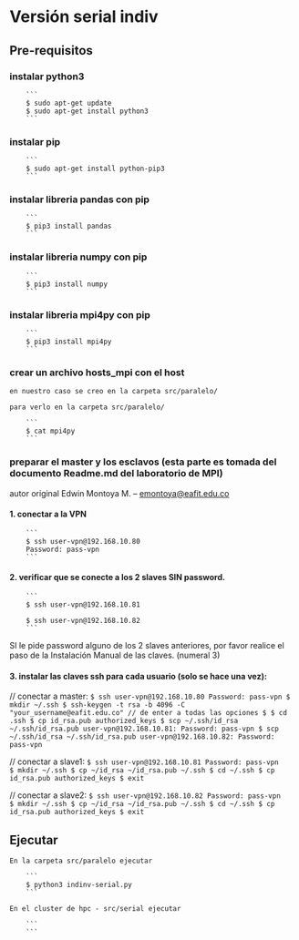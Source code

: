 # Versión serial indiv

## Pre-requisitos

### instalar python3

        ```
        $ sudo apt-get update
        $ sudo apt-get install python3
        ```

### instalar pip

        ```
        $ sudo apt-get install python-pip3
        ```

### instalar libreria pandas con pip

        ```
        $ pip3 install pandas
        ```

### instalar libreria numpy con pip

        ```
        $ pip3 install numpy
        ```

### instalar libreria mpi4py con pip

        ```
        $ pip3 install mpi4py
        ```

### crear un archivo hosts_mpi con el host

    en nuestro caso se creo en la carpeta src/paralelo/

    para verlo en la carpeta src/paralelo/

        ```
        $ cat mpi4py
        ```
### preparar el master y los esclavos (esta parte es tomada del documento Readme.md del laboratorio de MPI)
autor original
Edwin Montoya M. – emontoya@eafit.edu.co

#### 1. conectar a la VPN
        ```
        $ ssh user-vpn@192.168.10.80
        Password: pass-vpn
        ```

#### 2. verificar que se conecte a los 2 slaves SIN password.
        ```
        $ ssh user-vpn@192.168.10.81

        $ ssh user-vpn@192.168.10.82
        ```

SI le pide password alguno de los 2 slaves anteriores, por favor realice el paso de la Instalación Manual de las claves. (numeral 3)

#### 3. instalar las claves ssh para cada usuario (solo se hace una vez):

// conectar a master:
        ```
        $ ssh user-vpn@192.168.10.80
        Password: pass-vpn
        $ mkdir ~/.ssh
        $ ssh-keygen -t rsa -b 4096 -C "your_username@eafit.edu.co"
        // de enter a todas las opciones
        $
        $ cd .ssh
        $ cp id_rsa.pub authorized_keys
        $ scp ~/.ssh/id_rsa ~/.ssh/id_rsa.pub user-vpn@192.168.10.81:
        Password: pass-vpn
        $ scp ~/.ssh/id_rsa ~/.ssh/id_rsa.pub user-vpn@192.168.10.82:
        Password: pass-vpn
        ```

// conectar a slave1:
        ```
        $ ssh user-vpn@192.168.10.81
        Password: pass-vpn        
        $ mkdir ~/.ssh
        $ cp ~/id_rsa ~/id_rsa.pub ~/.ssh
        $ cd ~/.ssh
        $ cp id_rsa.pub authorized_keys
        $ exit
        ```

// conectar a slave2:
        ```
        $ ssh user-vpn@192.168.10.82
        Password: pass-vpn        
        $ mkdir ~/.ssh
        $ cp ~/id_rsa ~/id_rsa.pub ~/.ssh
        $ cd ~/.ssh
        $ cp id_rsa.pub authorized_keys
        $ exit
        ```



## Ejecutar

    En la carpeta src/paralelo ejecutar

        ```
        $ python3 indinv-serial.py
        ```

    En el cluster de hpc - src/serial ejecutar

        ```
        ```
